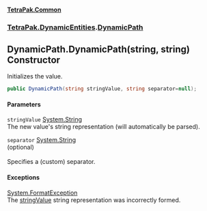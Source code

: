 #### [TetraPak.Common](index.md 'index')
### [TetraPak.DynamicEntities](TetraPak_DynamicEntities.md 'TetraPak.DynamicEntities').[DynamicPath](TetraPak_DynamicEntities_DynamicPath.md 'TetraPak.DynamicEntities.DynamicPath')
## DynamicPath.DynamicPath(string, string) Constructor
Initializes the value.  
```csharp
public DynamicPath(string stringValue, string separator=null);
```
#### Parameters
<a name='TetraPak_DynamicEntities_DynamicPath_DynamicPath(string_string)_stringValue'></a>
`stringValue` [System.String](https://docs.microsoft.com/en-us/dotnet/api/System.String 'System.String')  
The new value's string representation (will automatically be parsed).  
  
<a name='TetraPak_DynamicEntities_DynamicPath_DynamicPath(string_string)_separator'></a>
`separator` [System.String](https://docs.microsoft.com/en-us/dotnet/api/System.String 'System.String')  
(optional)<br/>  
Specifies a (custom) separator.   
  
#### Exceptions
[System.FormatException](https://docs.microsoft.com/en-us/dotnet/api/System.FormatException 'System.FormatException')  
The [stringValue](TetraPak_DynamicEntities_DynamicPath_DynamicPath(string_string).md#TetraPak_DynamicEntities_DynamicPath_DynamicPath(string_string)_stringValue 'TetraPak.DynamicEntities.DynamicPath.DynamicPath(string, string).stringValue') string representation was incorrectly formed.  
